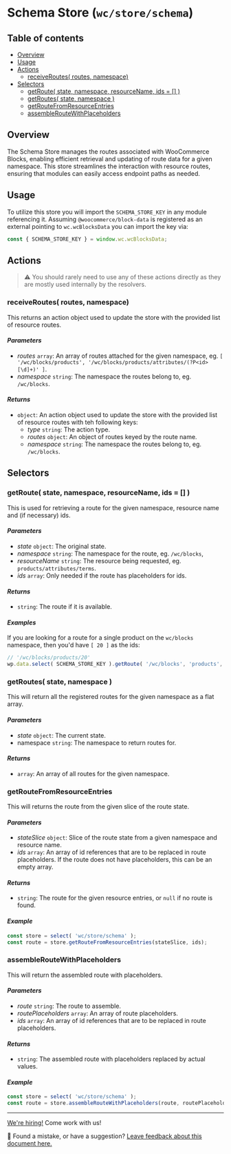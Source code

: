 # Schema Store (`wc/store/schema`) <!-- omit in toc -->

## Table of contents <!-- omit in toc -->

-   [Overview](#overview)
-   [Usage](#usage)
-   [Actions](#actions)
    -   [receiveRoutes( routes, namespace)](#receiveroutes-routes-namespace)
-   [Selectors](#selectors)
    -   [getRoute( state, namespace, resourceName, ids = \[\] )](#getroute-state-namespace-resourcename-ids---)
    -   [getRoutes( state, namespace )](#getroutes-state-namespace-)
    -   [getRouteFromResourceEntries](#getroutefromresourceentries)
    -   [assembleRouteWithPlaceholders](#assembleroutewithplaceholders)


## Overview

The Schema Store manages the routes associated with WooCommerce Blocks, enabling efficient retrieval and updating of route data for a given namespace. This store streamlines the interaction with resource routes, ensuring that modules can easily access endpoint paths as needed.

## Usage

To utilize this store you will import the `SCHEMA_STORE_KEY` in any module referencing it. Assuming `@woocommerce/block-data` is registered as an external pointing to `wc.wcBlocksData` you can import the key via:

```js
const { SCHEMA_STORE_KEY } = window.wc.wcBlocksData;
```

## Actions

> ⚠️ You should rarely need to use any of these actions directly as they are mostly used internally by the resolvers.

### receiveRoutes( routes, namespace)

This returns an action object used to update the store with the provided list of resource routes.

#### _Parameters_ <!-- omit in toc -->

-   _routes_ `array`: An array of routes attached for the given namespace, eg. `[ '/wc/blocks/products', '/wc/blocks/products/attributes/(?P<id>[\d]+)' ]`.
-   _namespace_ `string`: The namespace the routes belong to, eg. `/wc/blocks`.

#### _Returns_ <!-- omit in toc -->

-   `object`: An action object used to update the store with the provided list of resource routes with teh following keys:
    -   _type_ `string`: The action type.
    -   _routes_ `object`: An object of routes keyed by the route name.
    -   _namespace_ `string`: The namespace the routes belong to, eg. `/wc/blocks`.

## Selectors

### getRoute( state, namespace, resourceName, ids = [] )

This is used for retrieving a route for the given namespace, resource name and (if necessary) ids.

#### _Parameters_ <!-- omit in toc -->

-   _state_ `object`: The original state.
-   _namespace_ `string`: The namespace for the route, eg. `/wc/blocks`,
-   _resourceName_ `string`: The resource being requested, eg. `products/attributes/terms`.
-   _ids_ `array`: Only needed if the route has placeholders for ids.

#### _Returns_ <!-- omit in toc -->

-   `string`: The route if it is available.

#### _Examples_ <!-- omit in toc -->

If you are looking for a route for a single product on the `wc/blocks` namespace, then you'd have `[ 20 ]` as the ids:

```js
// '/wc/blocks/products/20'
wp.data.select( SCHEMA_STORE_KEY ).getRoute( '/wc/blocks', 'products', [ 20 ] );
```

### getRoutes( state, namespace )

This will return all the registered routes for the given namespace as a flat array.

#### _Parameters_ <!-- omit in toc -->

-   _state_ `object`: The current state.
-   namespace `string`: The namespace to return routes for.

#### _Returns_ <!-- omit in toc -->

-   `array`: An array of all routes for the given namespace.

### getRouteFromResourceEntries

This will returns the route from the given slice of the route state.

#### _Parameters_ <!-- omit in toc -->

-   _stateSlice_ `object`: Slice of the route state from a given namespace and resource name.
-   _ids_ `array`: An array of id references that are to be replaced in route placeholders. If the route does not have placeholders, this can be an empty array.

#### _Returns_ <!-- omit in toc -->

-   `string`: The route for the given resource entries, or `null` if no route is found.

#### _Example_ <!-- omit in toc -->

```js
const store = select( 'wc/store/schema' );
const route = store.getRouteFromResourceEntries(stateSlice, ids);
```

### assembleRouteWithPlaceholders

This will return the assembled route with placeholders.

#### _Parameters_ <!-- omit in toc -->

-   _route_ `string`: The route to assemble.
-   _routePlaceholders_ `array`: An array of route placeholders.
-   _ids_ `array`: An array of id references that are to be replaced in route placeholders.

#### _Returns_ <!-- omit in toc -->

-   `string`: The assembled route with placeholders replaced by actual values.

#### _Example_ <!-- omit in toc -->

```js
const store = select( 'wc/store/schema' );
const route = store.assembleRouteWithPlaceholders(route, routePlaceholders, ids);
```

<!-- FEEDBACK -->

---

[We're hiring!](https://woocommerce.com/careers/) Come work with us!

🐞 Found a mistake, or have a suggestion? [Leave feedback about this document here.](https://github.com/woocommerce/woocommerce-gutenberg-products-block/issues/new?assignees=&labels=type%3A+documentation&template=--doc-feedback.md&title=Feedback%20on%20./docs/blocks/feature-flags-and-experimental-interfaces.md)

<!-- /FEEDBACK -->
